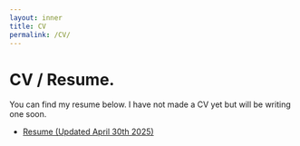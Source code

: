 ```yaml
---
layout: inner
title: CV
permalink: /CV/
---
```

# CV / Resume.

<p> You can find my resume below. I have not made a CV yet but will be writing one soon. </p>

* [Resume (Updated April 30th 2025)](connor_e_jay_master_resume_april_30_25)